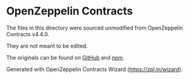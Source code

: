 # OpenZeppelin Contracts

The files in this directory were sourced unmodified from OpenZeppelin Contracts v4.4.0.

They are not meant to be edited.

The originals can be found on [GitHub] and [npm].

[GitHub]: https://github.com/OpenZeppelin/openzeppelin-contracts/tree/v4.4.0
[npm]: https://www.npmjs.com/package/@openzeppelin/contracts/v/4.4.0

Generated with OpenZeppelin Contracts Wizard (https://zpl.in/wizard).
